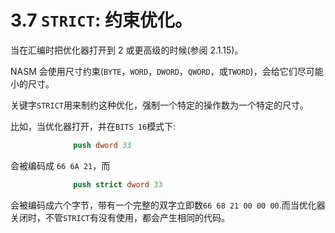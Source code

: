 3.7 `STRICT`: 约束优化。
======

当在汇编时把优化器打开到 2 或更高级的时候(参阅 2.1.15)。

NASM 会使用尺寸约束(`BYTE`，`WORD`，`DWORD`，`QWORD`，或`TWORD`)，会给它们尽可能小的尺寸。

关键字`STRICT`用来制约这种优化，强制一个特定的操作数为一个特定的尺寸。

比如，当优化器打开，并在`BITS 16`模式下:

```nasm
              push dword 33
```

会被编码成 `66 6A 21`，而

```nasm
              push strict dword 33
```

会被编码成六个字节，带有一个完整的双字立即数`66 68 21 00 00 00`.而当优化器关闭时，不管`STRICT`有没有使用，都会产生相同的代码。